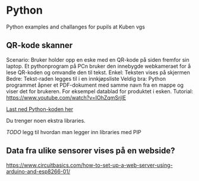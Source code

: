 # Python
Python examples and challanges for pupils at Kuben vgs

## QR-kode skanner

Scenario: 
Bruker holder opp en eske med en QR-kode på siden fremfor sin laptop.
Et pythonprogram på PCn bruker den innebygde webkameraet for å lese QR-koden og omvandle den til tekst. 
Enkel: Teksten vises på skjermen
Bedre: Tekst-raden legges til i en innkjøpsliste
Veldig bra: Python programmet åpner et PDF-dokument med samme navn fra en mappe og viser det for brukeren.  For eksempel datablad for produktet i esken.
Tutorial: 
https://www.youtube.com/watch?v=IOhZqmSrjlE

[Last ned Python-koden her](QRCode/QRcode.py)

Du trenger noen ekstra libraries.

*TODO* legg til hvordan man legger inn libraries med PIP


## Data fra ulike sensorer vises på en webside?

https://www.circuitbasics.com/how-to-set-up-a-web-server-using-arduino-and-esp8266-01/

